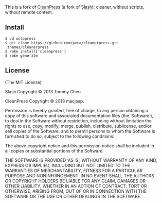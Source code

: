 This is a fork of [CleanPress](https://github.com/macjasp/cleanpress) (a fork of [Slash](https://github.com/tommy351/Octopress-Theme-Slash)); cleaner, without scripts, without remote content.


Install
-------
    $ cd octopress
    $ git clone https://github.com/pera/cleanerpress.git .themes/cleanerpress
    $ rake install['cleanpress']
    $ rake generate


License
-------
(The MIT License)

Slash Copyright © 2013 Tommy Chen

CleanPress Copyright © 2013 macjasp.

Permission is hereby granted, free of charge, to any person obtaining a copy of this software and associated documentation files (the ‘Software’), to deal in the Software without restriction, including without limitation the rights to use, copy, modify, merge, publish, distribute, sublicense, and/or sell copies of the Software, and to permit persons to whom the Software is furnished to do so, subject to the following conditions:

The above copyright notice and this permission notice shall be included in all copies or substantial portions of the Software.

THE SOFTWARE IS PROVIDED ‘AS IS’, WITHOUT WARRANTY OF ANY KIND, EXPRESS OR IMPLIED, INCLUDING BUT NOT LIMITED TO THE WARRANTIES OF MERCHANTABILITY, FITNESS FOR A PARTICULAR PURPOSE AND NONINFRINGEMENT. IN NO EVENT SHALL THE AUTHORS OR COPYRIGHT HOLDERS BE LIABLE FOR ANY CLAIM, DAMAGES OR OTHER LIABILITY, WHETHER IN AN ACTION OF CONTRACT, TORT OR OTHERWISE, ARISING FROM, OUT OF OR IN CONNECTION WITH THE SOFTWARE OR THE USE OR OTHER DEALINGS IN THE SOFTWARE.
